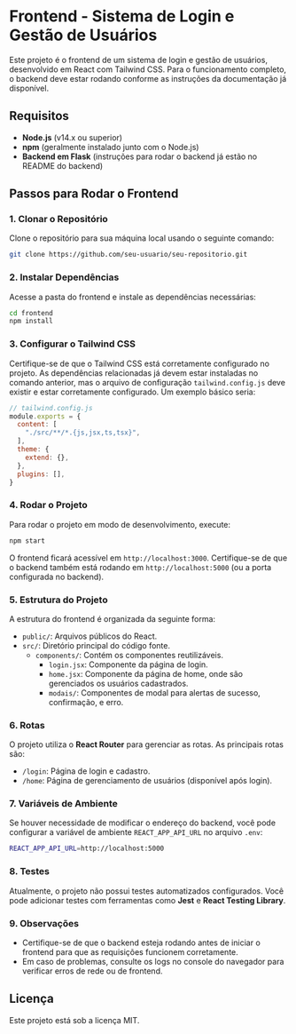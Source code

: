 # Frontend - Sistema de Login e Gestão de Usuários

Este projeto é o frontend de um sistema de login e gestão de usuários, desenvolvido em React com Tailwind CSS. Para o funcionamento completo, o backend deve estar rodando conforme as instruções da documentação já disponível.

## Requisitos

- **Node.js** (v14.x ou superior)
- **npm** (geralmente instalado junto com o Node.js)
- **Backend em Flask** (instruções para rodar o backend já estão no README do backend)

## Passos para Rodar o Frontend

### 1. Clonar o Repositório

Clone o repositório para sua máquina local usando o seguinte comando:

```bash
git clone https://github.com/seu-usuario/seu-repositorio.git
```

### 2. Instalar Dependências

Acesse a pasta do frontend e instale as dependências necessárias:

```bash
cd frontend
npm install
```

### 3. Configurar o Tailwind CSS

Certifique-se de que o Tailwind CSS está corretamente configurado no projeto. As dependências relacionadas já devem estar instaladas no comando anterior, mas o arquivo de configuração `tailwind.config.js` deve existir e estar corretamente configurado. Um exemplo básico seria:

```javascript
// tailwind.config.js
module.exports = {
  content: [
    "./src/**/*.{js,jsx,ts,tsx}",
  ],
  theme: {
    extend: {},
  },
  plugins: [],
}
```

### 4. Rodar o Projeto

Para rodar o projeto em modo de desenvolvimento, execute:

```bash
npm start
```

O frontend ficará acessível em `http://localhost:3000`. Certifique-se de que o backend também está rodando em `http://localhost:5000` (ou a porta configurada no backend).

### 5. Estrutura do Projeto

A estrutura do frontend é organizada da seguinte forma:

- `public/`: Arquivos públicos do React.
- `src/`: Diretório principal do código fonte.
  - `components/`: Contém os componentes reutilizáveis.
    - `login.jsx`: Componente da página de login.
    - `home.jsx`: Componente da página de home, onde são gerenciados os usuários cadastrados.
    - `modais/`: Componentes de modal para alertas de sucesso, confirmação, e erro.

### 6. Rotas

O projeto utiliza o **React Router** para gerenciar as rotas. As principais rotas são:

- `/login`: Página de login e cadastro.
- `/home`: Página de gerenciamento de usuários (disponível após login).

### 7. Variáveis de Ambiente

Se houver necessidade de modificar o endereço do backend, você pode configurar a variável de ambiente `REACT_APP_API_URL` no arquivo `.env`:

```bash
REACT_APP_API_URL=http://localhost:5000
```

### 8. Testes

Atualmente, o projeto não possui testes automatizados configurados. Você pode adicionar testes com ferramentas como **Jest** e **React Testing Library**.

### 9. Observações

- Certifique-se de que o backend esteja rodando antes de iniciar o frontend para que as requisições funcionem corretamente.
- Em caso de problemas, consulte os logs no console do navegador para verificar erros de rede ou de frontend.

## Licença

Este projeto está sob a licença MIT.
